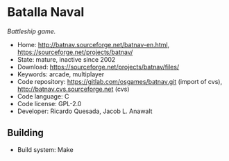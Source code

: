 # Batalla Naval

_Battleship game._

- Home: http://batnav.sourceforge.net/batnav-en.html, https://sourceforge.net/projects/batnav/
- State: mature, inactive since 2002
- Download: https://sourceforge.net/projects/batnav/files/
- Keywords: arcade, multiplayer
- Code repository: https://gitlab.com/osgames/batnav.git (import of cvs), http://batnav.cvs.sourceforge.net (cvs)
- Code language: C
- Code license: GPL-2.0
- Developer: Ricardo Quesada, Jacob L. Anawalt

## Building

- Build system: Make